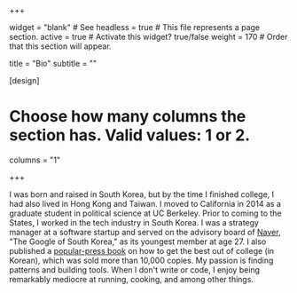 +++

widget = "blank"  # See headless = true  # This file represents a page section.
active = true  # Activate this widget? true/false
weight = 170  # Order that this section will appear.

title = "Bio"
subtitle = ""

[design]
  # Choose how many columns the section has. Valid values: 1 or 2.
  columns = "1"

+++

I was born and raised in South Korea, but by the time I finished college, I had also lived in Hong Kong and Taiwan. I moved to California in 2014 as a graduate student in political science at UC Berkeley. Prior to coming to the States, I worked in the tech industry in South Korea. I was a strategy manager at a software startup and served on the advisory board of [Naver](https://en.wikipedia.org/wiki/Naver), "The Google of South Korea," as its youngest member at age 27. I also published a [popular-press book](https://book.naver.com/bookdb/book_detail.nhn?bid=7842009) on how to get the best out of college (in Korean), which was sold more than 10,000 copies. My passion is finding patterns and building tools. When I don't write or code, I enjoy being remarkably mediocre at running, cooking, and among other things.
